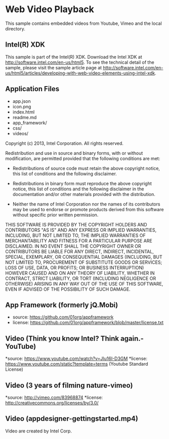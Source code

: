 Web Video Playback
=========================
This sample contains embedded videos from Youtube, Vimeo and the local directory.

Intel(R) XDK
-------------------------------------------
This sample is part of the Intel(R) XDK. 
Download the Intel XDK at http://software.intel.com/en-us/html5.
To see the technical detail of the sample, please visit the sample article page 
at http://software.intel.com/en-us/html5/articles/developing-with-web-video-elements-using-intel-xdk. 

Application Files
-----------------
* app.json
* icon.png
* index.html
* readme.md
* app_framework/
* css/
* videos/


Copyright (c) 2013, Intel Corporation. All rights reserved.

Redistribution and use in source and binary forms, with or without modification, 
are permitted provided that the following conditions are met:

- Redistributions of source code must retain the above copyright notice, 
  this list of conditions and the following disclaimer.

- Redistributions in binary form must reproduce the above copyright notice, 
  this list of conditions and the following disclaimer in the documentation 
  and/or other materials provided with the distribution.

- Neither the name of Intel Corporation nor the names of its contributors 
  may be used to endorse or promote products derived from this software 
  without specific prior written permission.

THIS SOFTWARE IS PROVIDED BY THE COPYRIGHT HOLDERS AND CONTRIBUTORS "AS IS" 
AND ANY EXPRESS OR IMPLIED WARRANTIES, INCLUDING, BUT NOT LIMITED TO, 
THE IMPLIED WARRANTIES OF MERCHANTABILITY AND FITNESS FOR A PARTICULAR PURPOSE 
ARE DISCLAIMED. IN NO EVENT SHALL THE COPYRIGHT OWNER OR CONTRIBUTORS BE 
LIABLE FOR ANY DIRECT, INDIRECT, INCIDENTAL, SPECIAL, EXEMPLARY, OR 
CONSEQUENTIAL DAMAGES (INCLUDING, BUT NOT LIMITED TO, PROCUREMENT OF SUBSTITUTE 
GOODS OR SERVICES; LOSS OF USE, DATA, OR PROFITS; OR BUSINESS INTERRUPTION) 
HOWEVER CAUSED AND ON ANY THEORY OF LIABILITY, WHETHER IN CONTRACT, STRICT 
LIABILITY, OR TORT (INCLUDING NEGLIGENCE OR OTHERWISE) ARISING IN ANY WAY OUT 
OF THE USE OF THIS SOFTWARE, EVEN IF ADVISED OF THE POSSIBILITY OF SUCH DAMAGE.

App Framework (formerly jQ.Mobi)
-----------------------------------------------------------------------------
* source:  https://github.com/01org/appframework
* license: https://github.com/01org/appframework/blob/master/license.txt

Video (Think you know Intel? Think again.-YouTube)
-----------------------------------------------------------------------------
*source:  https://www.youtube.com/watch?v=JIu16I-D3GM
*license: https://www.youtube.com/static?template=terms (Youtube Standard License)

Video (3 years of filming nature-vimeo)
-----------------------------------------------------------------------------
*source:  http://vimeo.com/83968874
*license: http://creativecommons.org/licenses/by/3.0/

Video (appdesigner-gettingstarted.mp4)
-----------------------------------------------------------------------------
Video are created by Intel Corp.
